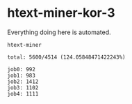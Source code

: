 # htext-miner-kor-3

Everything doing here is automated.

```
htext-miner

total: 5600/4514 (124.05848471422243%)

job0: 992
job1: 983
job2: 1412
job3: 1102
job4: 1111
```